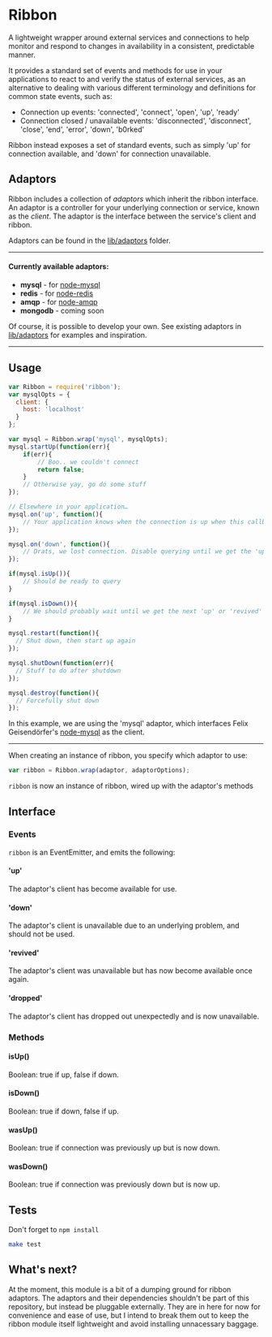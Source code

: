 # Ribbon
A lightweight wrapper around external services and connections to help monitor and respond to changes in availability in a consistent, predictable manner.

It provides a standard set of events and methods for use in your applications to react to and verify the status of external services, as an alternative to dealing with various different terminology and definitions for common state events, such as:

* Connection up events: 'connected', 'connect', 'open', 'up', 'ready'
* Connection closed / unavailable events: 'disconnected', 'disconnect', 'close', 'end', 'error', 'down', 'b0rked'

Ribbon instead exposes a set of standard events, such as simply 'up' for connection available, and 'down' for connection unavailable.

## Adaptors

Ribbon includes a collection of _adaptors_ which inherit the ribbon interface. An adaptor is a controller for your underlying connection or service, known as the _client_. The adaptor is the interface between the service's client and ribbon.

Adaptors can be found in the [lib/adaptors](lib/adaptors) folder.

---

#### Currently available adaptors:

* **mysql** - for [node-mysql][node-mysql]
* **redis** - for [node-redis][node-redis]
* **amqp** - for [node-amqp][node-amqp]
* **mongodb** - coming soon

Of course, it is possible to develop your own. See existing adaptors in [lib/adaptors](lib/adaptors) for examples and inspiration.

---

## Usage


```javascript
var Ribbon = require('ribbon');
var mysqlOpts = {
  client: {
    host: 'localhost'
  }
};

var mysql = Ribbon.wrap('mysql', mysqlOpts);
mysql.startUp(function(err){
	if(err){
		// Boo.. we couldn't connect
		return false;
	}
	// Otherwise yay, go do some stuff
});

// Elsewhere in your application…
mysql.on('up', function(){
	// Your application knows when the connection is up when this callback is invoked
});

mysql.on('down', function(){
	// Drats, we lost connection. Disable querying until we get the 'up' event
});

if(mysql.isUp()){
	// Should be ready to query
}

if(mysql.isDown()){
	// We should probably wait until we get the next 'up' or 'revived' event
}

mysql.restart(function(){
  // Shut down, then start up again
});

mysql.shutDown(function(err){
  // Stuff to do after shutdown
});

mysql.destroy(function(){
  // Forcefully shut down
});

```

In this example, we are using the 'mysql' adaptor, which interfaces Felix Geisendörfer's [node-mysql][node-mysql] as the client.

---

When creating an instance of ribbon, you specify which adaptor to use:

```javascript
var ribbon = Ribbon.wrap(adaptor, adaptorOptions);
```

`ribbon` is now an instance of ribbon, wired up with the adaptor's methods

## Interface

### Events

`ribbon` is an EventEmitter, and emits the following:

#### 'up'

The adaptor's client has become available for use.

#### 'down'

The adaptor's client is unavailable due to an underlying problem, and should not be used.

#### 'revived'

The adaptor's client was unavailable but has now become available once again.

#### 'dropped'

The adaptor's client has dropped out unexpectedly and is now unavailable.

### Methods

#### isUp()
Boolean: true if up, false if down.

#### isDown()
Boolean: true if down, false if up.

#### wasUp()
Boolean: true if connection was previously up but is now down.

#### wasDown()
Boolean: true if connection was previously down but is now up.

## Tests

Don't forget to ``npm install``

```bash
make test
```

## What's next?

At the moment, this module is a bit of a dumping ground for ribbon adaptors. The adaptors and their dependencies shouldn't be part of this repository, but instead be pluggable externally. They are in here for now for convenience and ease of use, but I intend to break them out to keep the ribbon module itself lightweight and avoid installing unnacessary baggage.

[node-mysql]: https://github.com/felixge/node-mysql
[node-redis]: https://github.com/mranney/node_redis
[node-amqp]: https://github.com/postwait/node-amqp
